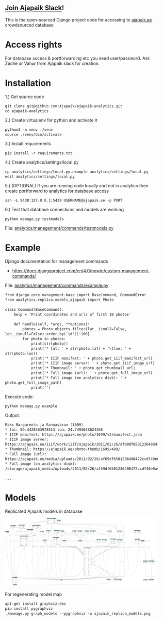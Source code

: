 ## [Join Ajapaik Slack](http://bit.ly/join-Ajapaik-Slack)!
This is the open-sourced Django project code for accessing to [ajapaik.ee](https://ajapaik.ee/) crowdsourced database

# Access rights
For database access & portforwarding etc you need user/password. Ask Zache or Vahur from Ajapaik slack for creation.

# Installation

1.) Get source code
```
git clone git@github.com:Ajapaik/ajapaik-analytics.git
cd ajapaik-analytics
```

2.) Create virtualenv for python and activate it
```
python3 -m venv ./venv
source ./venv/bin/activate
```

3.) Install requirements
```
pip install -r requirements.txt
```

4.) Create analytics/settings/local.py
```
cp analytics/settings/local.py.example analytics/settings/local.py
edit analytics/settings/local.py
```

5.) (OPTIONAL) If you are running code locally and not in analytics then create portforward to analytics for database access
```
ssh -L 5430:127.0.0.1:5430 USERNAME@ajapaik.ee -p PORT
```

6.) Test that database connections and models are working
```
python manage.py testmodels
```

File: [analytics/management/commands/testmodels.py](analytics/management/commands/testmodels.py)

# Example

Django documentation for management commands
* https://docs.djangoproject.com/en/4.0/howto/custom-management-commands/

File: [analytics/management/commands/example.py](analytics/management/commands/example.py)

```
from django.core.management.base import BaseCommand, CommandError
from analytics.replica.models_ajapaik import Photo

class Command(BaseCommand):
    help = 'Print coordinates and urls of first 10 photos'

    def handle(self, *args, **options):
        photos = Photo.objects.filter(lat__isnull=False, lon__isnull=False).order_by('id')[:100]
        for photo in photos:
            print(str(photo))
            print('* lat: ' + str(photo.lat) + '\tlon: ' + str(photo.lon))
            print('* IIIF manifest: ' + photo.get_iiif_manifest_url)
            print('* IIIF image server: ' + photo.get_iiif_image_url)
            print('* Thumbnail: ' + photo.get_thumbnail_url)
            print('* Full image (url): ' + photo.get_full_image_url)
            print('* Full image (on analytics disk): ' + photo.get_full_image_path)
            print('')
```

Execute code:
```
python manage.py example
```

Output:
```
Paks Margareeta ja Rannavärav (1699)
* lat: 59.4428383978513 lon: 24.7493648624268
* IIIF manifest: https://ajapaik.ee/photo/1699/v2/manifest.json
* IIIF image server: https://ajapaik.ee/iiif/work/iiif/ajapaik/2011/02/26/af69df6581236498472ccd740e0a4b59.jpg.tif/full/max/0/default.jpg
* Thumbnail: https://ajapaik.ee/photo-thumb/1699/400/
* Full image (url): https://ajapaik.ee/media/uploads/2011/02/26/af69df6581236498472ccd740e0a4b59.jpg
* Full image (on analytics disk): /storage/ajapaik_media/uploads/2011/02/26/af69df6581236498472ccd740e0a4b59.jpg

...
```

# Models
Replicated Ajapaik models in database

![Replicated models](ajapaik_replica_models.png)

For regenerating model map
```
apt-get install graphviz-dev
pip install pygraphviz
./manage.py graph_models --pygraphviz -o ajapaik_replica_models.png
```
